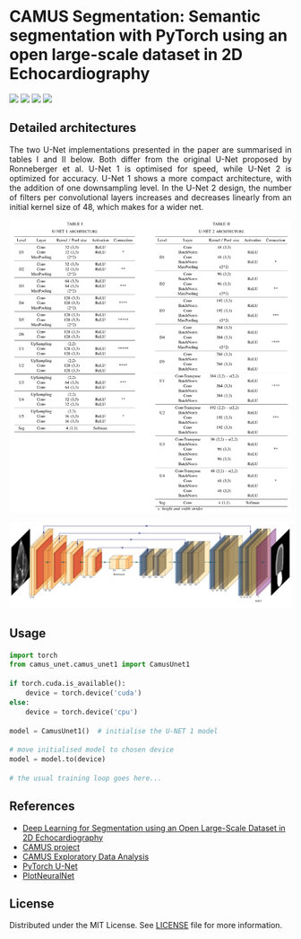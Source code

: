 # CAMUS Segmentation: Semantic segmentation with PyTorch using an open large-scale dataset in 2D Echocardiography 

<a href="https://www.python.org/"><img src="https://img.shields.io/badge/python-v3.6+-9cf.svg?logo=python&style=flat" /></a>
<a href="https://pytorch.org/"><img src="https://img.shields.io/badge/PyTorch-v1.10.1-red.svg?logo=PyTorch&style=flat" /></a>
<a href="https://releases.ubuntu.com/18.04.6/?_ga=2.264946639.1101608567.1668677170-1638439465.1665151863"><img src="https://img.shields.io/badge/Ubuntu-18.04-informational.svg?logo=Ubuntu&style=flat" /></a>
<a href="https://github.com/GKalliatakis/camus-segmentation-pytorch/blob/main/LICENSE"><img src="https://img.shields.io/badge/license-MIT-orange.svg" /></a>


## Detailed architectures
<p align="justify">
The two U-Net implementations presented in the paper are summarised in tables I and II below. 
Both differ from the original U-Net proposed by Ronneberger et al. 
U-Net 1 is optimised for speed, while U-Net 2 is optimized for accuracy. 
U-Net 1 shows a more compact architecture, with the addition of one downsampling level. 
In the U-Net 2 design, the number of filters per convolutional layers
increases and decreases linearly from an initial kernel size of 48, which makes for a wider net.
</p>

<p align="center">
  <img width="892" src="figures/detailed_architectures.png" alt="detailed_architectures">
</p>

<p align="center">
  <img width="892" src="figures/U-Net2.png" alt="U-Net2">
</p>

## Usage
    
```python
import torch
from camus_unet.camus_unet1 import CamusUnet1

if torch.cuda.is_available():
    device = torch.device('cuda')
else:
    device = torch.device('cpu')

model = CamusUnet1()  # initialise the U-NET 1 model

# move initialised model to chosen device
model = model.to(device)

# the usual training loop goes here...
```

## References
- [Deep Learning for Segmentation using an Open  Large-Scale Dataset in 2D Echocardiography](https://arxiv.org/pdf/1908.06948.pdf)
- [CAMUS project](https://www.creatis.insa-lyon.fr/Challenge/camus/)
- [CAMUS Exploratory Data Analysis](https://www.kaggle.com/code/sontungtran/camus-eda/notebook)
- [PyTorch U-Net](https://github.com/milesial/Pytorch-UNet)
- [PlotNeuralNet](https://github.com/HarisIqbal88/PlotNeuralNet)

## License
Distributed under the MIT License. See [LICENSE](https://github.com/GKalliatakis/camus-segmentation-pytorch/blob/main/LICENSE) file for more information.

